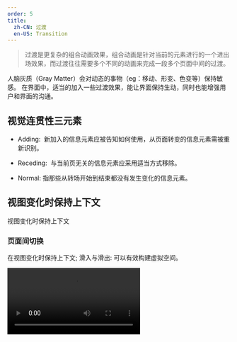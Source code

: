```yaml
---
order: 5
title:
  zh-CN: 过渡
  en-US: Transition
---
```


> 过渡是更复杂的组合动画效果，组合动画是针对当前的元素进行的一个进出场效果，而过渡往往需要多个不同的动画来完成一段多个页面中间的过渡。

人脑灰质（Gray Matter）会对动态的事物（eg：移动、形变、色变等）保持敏感。 在界面中，适当的加入一些过渡效果，能让界面保持生动，同时也能增强用户和界面的沟通。

## 视觉连贯性三元素

- Adding:  新加入的信息元素应被告知如何使用，从页面转变的信息元素需被重新识别。

- Receding:  与当前页无关的信息元素应采用适当方式移除。

- Normal: 指那些从转场开始到结束都没有发生变化的信息元素。

## 视图变化时保持上下文

视图变化时保持上下文

### 页面间切换

在视图变化时保持上下文; 滑入与滑出: 可以有效构建虚拟空间。

<video src="https://os.alipayobjects.com/rmsportal/EejaUGsyExkXyXr.mp4" loop="true" class="video"/>

### 传送带切换(走马灯)

可极大地扩展虚拟空间。

<video src="https://os.alipayobjects.com/rmsportal/GIutPgZMTyfFfrH.mp4" loop="true" class="video"/>


### 折叠窗口

在视图切换时，有助于保持上下文，同时也能拓展虚拟空间。

<video src="https://os.alipayobjects.com/rmsportal/ERKhqHlcHiCDSQu.mp4" loop="true" class="video"/>

## 解释刚刚发生了什么

将用户操作可视化, 来增强用户对操作行为的感知度, 同时也能对元素内容的认知;

在列表或表格中, 变更一个对象时, 加入对象出现与消失效果, 以提示用户所操作的行为。

### 对象增加

增加后, 用一个动画和背景色来区分新增元素, 过一段时间再恢复正常。

<video src="https://os.alipayobjects.com/rmsportal/FqkQMyFqNqielOw.mp4" class="video"/>

### 对象删除

删除后, 用移出的效果来做删除的效果。

<video src="https://os.alipayobjects.com/rmsportal/pnNkNIMoowmGUQy.mp4" class="video"/>

### 对象更改

用户更改了内容时, 在保存后, 在修改过的位置出现背景色, 表示该对象发生过变更, 然后背景色持续一断时间再消失, 恢复正常。

<video src="https://os.alipayobjects.com/rmsportal/XrUIWmsmOlEnZGc.mp4" class="video"/>

### 弹出框呼出

从页面的某个按钮呼出弹出框时, 弹框从按钮处呼起, 可提示用户弹框与按钮的关系。

<video src="https://os.alipayobjects.com/rmsportal/gSNilqbiXOufDXF.mp4" class="video"/>

## 改善感知性能

当无法有效提升『实际性能』时，可以考虑适当转移用户的注意力，来缩短某项操作的感知时间，改善感知性能。